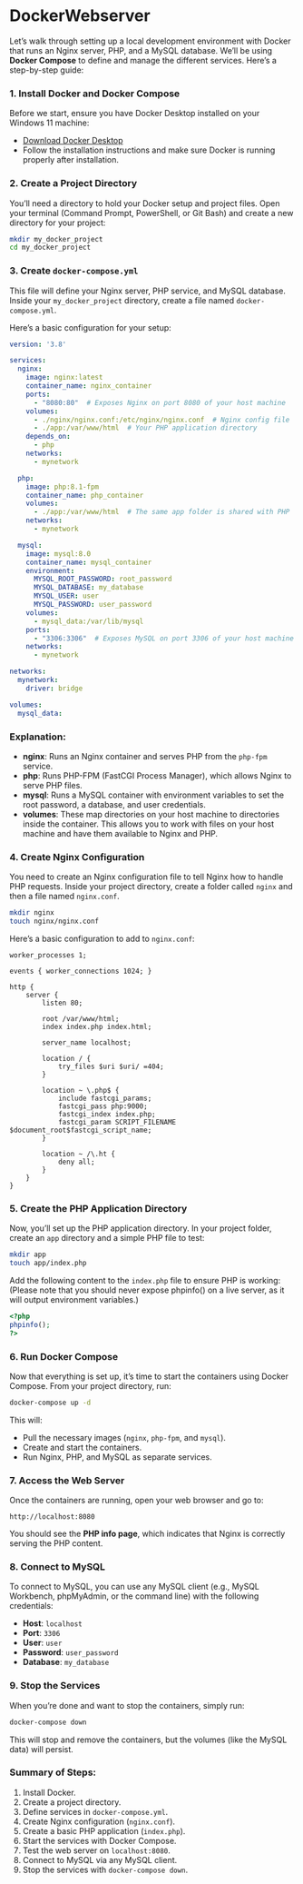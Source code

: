 # DockerWebserver

Let’s walk through setting up a local development environment with Docker that runs an Nginx server, PHP, and a MySQL database. We’ll be using **Docker Compose** to define and manage the different services. Here’s a step-by-step guide:

### 1. **Install Docker and Docker Compose**
Before we start, ensure you have Docker Desktop installed on your Windows 11 machine:
   - [Download Docker Desktop](https://www.docker.com/products/docker-desktop/)
   - Follow the installation instructions and make sure Docker is running properly after installation.

### 2. **Create a Project Directory**
You’ll need a directory to hold your Docker setup and project files. Open your terminal (Command Prompt, PowerShell, or Git Bash) and create a new directory for your project:

```bash
mkdir my_docker_project
cd my_docker_project
```

### 3. **Create `docker-compose.yml`**
This file will define your Nginx server, PHP service, and MySQL database. Inside your `my_docker_project` directory, create a file named `docker-compose.yml`.

Here’s a basic configuration for your setup:

```yaml
version: '3.8'

services:
  nginx:
    image: nginx:latest
    container_name: nginx_container
    ports:
      - "8080:80"  # Exposes Nginx on port 8080 of your host machine
    volumes:
      - ./nginx/nginx.conf:/etc/nginx/nginx.conf  # Nginx config file
      - ./app:/var/www/html  # Your PHP application directory
    depends_on:
      - php
    networks:
      - mynetwork

  php:
    image: php:8.1-fpm
    container_name: php_container
    volumes:
      - ./app:/var/www/html  # The same app folder is shared with PHP
    networks:
      - mynetwork

  mysql:
    image: mysql:8.0
    container_name: mysql_container
    environment:
      MYSQL_ROOT_PASSWORD: root_password
      MYSQL_DATABASE: my_database
      MYSQL_USER: user
      MYSQL_PASSWORD: user_password
    volumes:
      - mysql_data:/var/lib/mysql
    ports:
      - "3306:3306"  # Exposes MySQL on port 3306 of your host machine
    networks:
      - mynetwork

networks:
  mynetwork:
    driver: bridge

volumes:
  mysql_data:
```

### Explanation:
- **nginx**: Runs an Nginx container and serves PHP from the `php-fpm` service.
- **php**: Runs PHP-FPM (FastCGI Process Manager), which allows Nginx to serve PHP files.
- **mysql**: Runs a MySQL container with environment variables to set the root password, a database, and user credentials.
- **volumes**: These map directories on your host machine to directories inside the container. This allows you to work with files on your host machine and have them available to Nginx and PHP.

### 4. **Create Nginx Configuration**
You need to create an Nginx configuration file to tell Nginx how to handle PHP requests. Inside your project directory, create a folder called `nginx` and then a file named `nginx.conf`.

```bash
mkdir nginx
touch nginx/nginx.conf
```

Here’s a basic configuration to add to `nginx.conf`:

```nginx
worker_processes 1;

events { worker_connections 1024; }

http {
    server {
        listen 80;

        root /var/www/html;
        index index.php index.html;

        server_name localhost;

        location / {
            try_files $uri $uri/ =404;
        }

        location ~ \.php$ {
            include fastcgi_params;
            fastcgi_pass php:9000;
            fastcgi_index index.php;
            fastcgi_param SCRIPT_FILENAME $document_root$fastcgi_script_name;
        }

        location ~ /\.ht {
            deny all;
        }
    }
}
```

### 5. **Create the PHP Application Directory**
Now, you’ll set up the PHP application directory. In your project folder, create an `app` directory and a simple PHP file to test:

```bash
mkdir app
touch app/index.php
```

Add the following content to the `index.php` file to ensure PHP is working:
(Please note that you should never expose phpinfo() on a live server, as it will output environment variables.)

```php
<?php
phpinfo();
?>
```

### 6. **Run Docker Compose**
Now that everything is set up, it’s time to start the containers using Docker Compose. From your project directory, run:

```bash
docker-compose up -d
```

This will:
- Pull the necessary images (`nginx`, `php-fpm`, and `mysql`).
- Create and start the containers.
- Run Nginx, PHP, and MySQL as separate services.

### 7. **Access the Web Server**
Once the containers are running, open your web browser and go to:

```
http://localhost:8080
```

You should see the **PHP info page**, which indicates that Nginx is correctly serving the PHP content.

### 8. **Connect to MySQL**
To connect to MySQL, you can use any MySQL client (e.g., MySQL Workbench, phpMyAdmin, or the command line) with the following credentials:

- **Host**: `localhost`
- **Port**: `3306`
- **User**: `user`
- **Password**: `user_password`
- **Database**: `my_database`

### 9. **Stop the Services**
When you’re done and want to stop the containers, simply run:

```bash
docker-compose down
```

This will stop and remove the containers, but the volumes (like the MySQL data) will persist.

### Summary of Steps:
1. Install Docker.
2. Create a project directory.
3. Define services in `docker-compose.yml`.
4. Create Nginx configuration (`nginx.conf`).
5. Create a basic PHP application (`index.php`).
6. Start the services with Docker Compose.
7. Test the web server on `localhost:8080`.
8. Connect to MySQL via any MySQL client.
9. Stop the services with `docker-compose down`.
